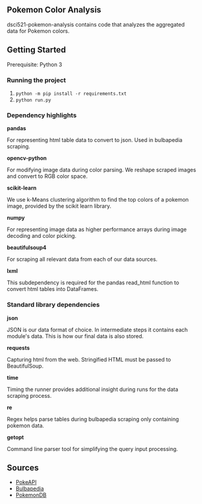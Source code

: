 ## Pokemon Color Analysis
dsci521-pokemon-analysis contains code that analyzes the aggregated data for Pokemon colors.

## Getting Started
Prerequisite: Python 3

### Running the project
1. `python -m pip install -r requirements.txt`
2. `python run.py`

### Dependency highlights

**pandas**

For representing html table data to convert to json. Used in bulbapedia scraping.

**opencv-python**

For modifying image data during color parsing. We reshape scraped images and convert to RGB color space.

**scikit-learn**

We use k-Means clustering algorithm to find the top colors of a pokemon image, provided by the scikit learn library.

**numpy**

For representing image data as higher performance arrays during image decoding and color picking.

**beautifulsoup4**

For scraping all relevant data from each of our data sources.

**lxml**

This subdependency is required for the pandas read_html function to convert html tables into DataFrames.

### Standard library dependencies

**json**

JSON is our data format of choice. In intermediate steps it contains each module's data. This is how our final data is also stored.

**requests**

Capturing html from the web. Stringified HTML must be passed to BeautifulSoup.

**time**

Timing the runner provides additional insight during runs for the data scraping process.

**re**

Regex helps parse tables during bulbapedia scraping only containing pokemon data.

**getopt**

Command line parser tool for simplifying the query input processing.

## Sources
- [PokeAPI](https://pokeapi.co/docs/v2)
- [Bulbapedia](https://bulbapedia.bulbagarden.net/wiki/List_of_Pok%C3%A9mon_by_National_Pok%C3%A9dex_number)
- [PokemonDB](https://pokemondb.net/pokedex/all)
